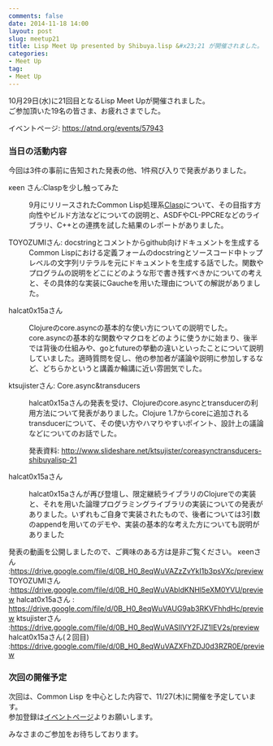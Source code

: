 ```yaml
---
comments: false
date: 2014-11-18 14:00
layout: post
slug: meetup21
title: Lisp Meet Up presented by Shibuya.lisp &#x23;21 が開催されました。
categories:
- Meet Up
tag:
- Meet Up
---
```


<p>
10月29日(水)に21回目となるLisp Meet Upが開催されました。<br/>
ご参加頂いた19名の皆さま、お疲れさまでした。
</p>
<p>
イベントページ: <a href="https://atnd.org/events/57943">https://atnd.org/events/57943</a>
</p>

<h3>当日の活動内容</h3>
<p>
今回は3件の事前に告知された発表の他、1件飛び入りで発表がありました。
</p>
<dl>
<dt>κeen さん:Claspを少し触ってみた</dt>
<dd>
<p>
9月にリリースされたCommon Lisp処理系<a href="https://github.com/drmeister/clasp">Clasp</a>について、その目指す方向性やビルド方法などについての説明と、ASDFやCL-PPCREなどのライブラリ、C++との連携を試した結果のレポートがありました。
</p>
</dd>
<dt>TOYOZUMIさん: docstringとコメントからgithub向けドキュメントを生成する</dt>
<dd>
Common Lispにおける定義フォームのdocstringとソースコード中トップレベルの文字列リテラルを元にドキュメントを生成する話でした。関数やプログラムの説明をどこにどのような形で書き残すべきかについての考えと、その具体的な実装にGaucheを用いた理由についての解説がありました。
</p>
</dd>
<dt>halcat0x15aさん</dt>
<dd>
<p>
Clojureのcore.asyncの基本的な使い方についての説明でした。core.asyncの基本的な関数やマクロをどのように使うかに始まり、後半では背後の仕組みや、goとfutureの挙動の違いといったことについて説明していました。適時質問を促し、他の参加者が議論や説明に参加しするなど、どちらかというと講義か輪講に近い雰囲気でした。
</p>
</dd>
<dt>ktsujisterさん: Core.async&transducers</dt>
<dd>
<p>
halcat0x15aさんの発表を受け、Clojureのcore.asyncとtransducerの利用方法について発表がありました。Clojure 1.7からcoreに追加されるtransducerについて、その使い方やハマりやすいポイント、設計上の議論などについてのお話でした。
</p>
<p>
発表資料: <a href="http://www.slideshare.net/ktsujister/coreasynctransducers-shibuyalisp-21">http://www.slideshare.net/ktsujister/coreasynctransducers-shibuyalisp-21</a>
</dd>
<dt>halcat0x15aさん</dt>
<dd>
<p>
halcat0x15aさんが再び登壇し、限定継続ライブラリのClojureでの実装と、それを用いた論理プログラミングライブラリの実装についての発表がありました。いずれもご自身で実装されたもので、後者については3引数のappendを用いてのデモや、実装の基本的な考えた方についても説明がありました
</p>
</dl>
<p>
</p>
発表の動画を公開しましたので、ご興味のある方は是非ご覧ください。
κeenさん :<a href="https://drive.google.com/file/d/0B_H0_8eqWuVAZzZvYkI1b3psVXc/preview">https://drive.google.com/file/d/0B_H0_8eqWuVAZzZvYkI1b3psVXc/preview</a>
TOYOZUMIさん :<a href="https://drive.google.com/file/d/0B_H0_8eqWuVAbldKNHl5eXM0YVU/preview">https://drive.google.com/file/d/0B_H0_8eqWuVAbldKNHl5eXM0YVU/preview</a>
halcat0x15aさん : <a href="https://drive.google.com/file/d/0B_H0_8eqWuVAUG9ab3RKVFhhdHc/preview">https://drive.google.com/file/d/0B_H0_8eqWuVAUG9ab3RKVFhhdHc/preview</a>
ktsujisterさん :<a href="https://drive.google.com/file/d/0B_H0_8eqWuVASllVY2FJZ1lEV2s/preview">https://drive.google.com/file/d/0B_H0_8eqWuVASllVY2FJZ1lEV2s/preview</a>
halcat0x15aさん(２回目) :<a href="https://drive.google.com/file/d/0B_H0_8eqWuVAZXFhZDJ0d3RZR0E/preview">https://drive.google.com/file/d/0B_H0_8eqWuVAZXFhZDJ0d3RZR0E/preview</a>

<h3>次回の開催予定</h3>
<p>
次回は、Common Lisp を中心とした内容で、11/27(木)に開催を予定しています。<br />
参加登録は<a href="https://atnd.org/events/58924">イベントページ</a>よりお願いします。
</p>
<p>
みなさまのご参加をお待ちしております。
</p>
